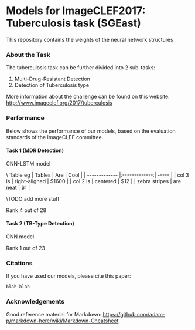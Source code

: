 # Models for ImageCLEF2017: Tuberculosis task (SGEast)
This repository contains the weights of the neural network structures 

### About the Task
The tuberculosis task can be further divided into 2 sub-tasks:
1) Multi-Drug-Resistant Detection
2) Detection of Tuberculosis type

More information about the challenge can be found on this website:
http://www.imageclef.org/2017/tuberculosis

### Performance
Below shows the performance of our models, based on the evaluation standards of the ImageCLEF committee. 
#### Task 1 (MDR Detection)
CNN-LSTM model

\ Table eg
| Tables        | Are           | Cool  |
| ------------- |:-------------:| -----:|
| col 3 is      | right-aligned | $1600 |
| col 2 is      | centered      |   $12 |
| zebra stripes | are neat      |    $1 |

\TODO add more stuff

Rank 4 out of 28
#### Task 2 (TB-Type Detection)
CNN model

Rank 1 out of 23
### Citations

If you have used our models, please cite this paper:

```
blah blah
```

### Acknowledgements
Good reference material for Markdown:
https://github.com/adam-p/markdown-here/wiki/Markdown-Cheatsheet
